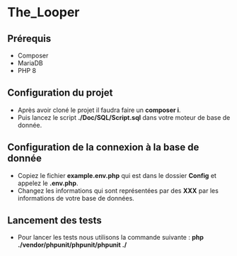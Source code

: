# The_Looper

## Prérequis
- Composer
- MariaDB
- PHP 8

## Configuration du projet
- Après avoir cloné le projet il faudra faire un **composer i**.
- Puis lancez le script **./Doc/SQL/Script.sql** dans votre moteur de base de donnée.

## Configuration de la connexion à la base de donnée
- Copiez le fichier **example.env.php** qui est dans le dossier **Config** et appelez le **.env.php**.
- Changez les informations qui sont représentées par des **XXX** par les informations de votre base de données.

## Lancement des tests
- Pour lancer les tests nous utilisons la commande suivante : **php ./vendor/phpunit/phpunit/phpunit ./**